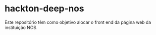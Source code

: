 # hackton-deep-nos
Este repositório têm como objetivo alocar o front end da página web da instituição NÓS.
